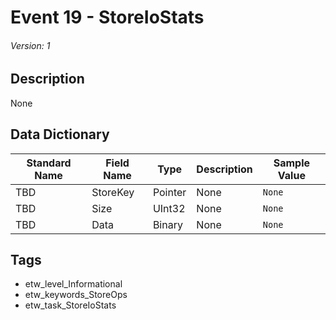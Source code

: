# Event 19 - StoreIoStats
###### Version: 1

## Description
None

## Data Dictionary
|Standard Name|Field Name|Type|Description|Sample Value|
|---|---|---|---|---|
|TBD|StoreKey|Pointer|None|`None`|
|TBD|Size|UInt32|None|`None`|
|TBD|Data|Binary|None|`None`|

## Tags
* etw_level_Informational
* etw_keywords_StoreOps
* etw_task_StoreIoStats